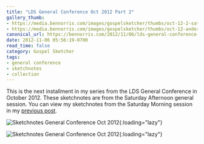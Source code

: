 ```yaml
---
title: "LDS General Conference Oct 2012 Part 2"
gallery_thumb:
- https://media.bennorris.com/images/gospelsketcher/thumbs/oct-12-2-sat-pm.jpg
- https://media.bennorris.com/images/gospelsketcher/thumbs/oct-12-andersen.jpg
canonical_url: https://bennorris.com/2012/11/06/lds-general-conference-oct-2012-part-2
date: 2012-11-06 05:56:19-0700
read_time: false
category: Gospel Sketcher
tags:
- general conference
- sketchnotes
- collection
---
```


This is the next installment in my series from the LDS General Conference in October 2012. These sketchnotes are from the Saturday Afternoon general session. You can view my sketchnotes from the Saturday Morning session in my <a href="https://bennorris.com/2012/10/28/lds-general-conference" title="LDS General Conference Oct 2012 Part 1 of 5">previous post</a>.

![Sketchnotes General Conference Oct 2012](https://media.bennorris.com/images/gospelsketcher/general-conference/oct-2012/oct-12-2-sat-pm.jpg){:loading="lazy"}

![Sketchnotes General Conference Oct 2012](https://media.bennorris.com/images/gospelsketcher/general-conference/oct-2012/oct-12-andersen.jpg){:loading="lazy"}
